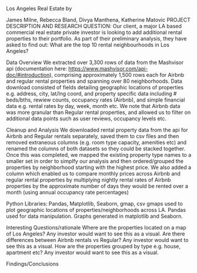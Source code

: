 Los Angeles Real Estate
						by
						
James Milne, Rebecca Bland, Divya Manthena, Katherine Matovic
PROJECT DESCRIPTION AND RESEARCH QUESTION:
Our client, a major LA based commercial real estate private investor is looking to add additional rental properties to their portfolio. As part of their preliminary analysis, they have asked to find out: What are the top 10 rental neighbourhoods in Los Angeles?

Data Overview
We extracted over 3,300 rows of data from the Mashvisor api (documentation here: https://www.mashvisor.com/api-doc/#introduction), comprising approximately 1,500 rows each for Airbnb and regular rental properties and spanning over 80 neighborhoods. Data download consisted of fields detailing geographic locations of properties e.g. address, city, lat/lng coord, and property specific data including # beds/bths, rewiew counts, occupancy rates (Airbnb), and simple financial data e.g. rental rates by day, week, month etc. We note that Airbnb data was more granular than Regular rental properties, and allowed us to filter on additional data points such as user reviews, occupancy levels etc. 

Cleanup and Analysis
We downloaded rental property data from the api for Airbnb and Regular rentals separately, saved them to csv files and then removed extraneous columns (e.g. room type capacity, amenities etc) and renamed the columns of both datasets so they could be stacked together. Once this was completed, we mapped the existing property type names to a smaller set in order to simplfy our analysis and then ordered/grouped the properties by neighborhood starting with the highest price.  We also added a column which enabled us to compare monthly prices across Airbnb and regular rental properties by multiplying nightly rental rates of Airbnb properties by the approximate number of days they would be rented over a month (using annual occupancy rate percentages)

Python Libraries: Pandas, Matplotlib, Seaborn, gmap, csv
gmaps used to plot geographic locations of properties/neighborhoods across LA.  Pandas used for data manipulation. Graphs generated in matplotlib and Seaborn.  

Interesting Questions/rationale
Where are the properties located on a map of Los Angeles? Any investor would want to see this as a visual.
Are there differences between Airbnb rentals vs Regular? Any investor would want to see this as a visual.
How are the properties grouped by type e.g. house, apartment etc? Any investor would want to see this as a visual.

Findings/Conclusions
